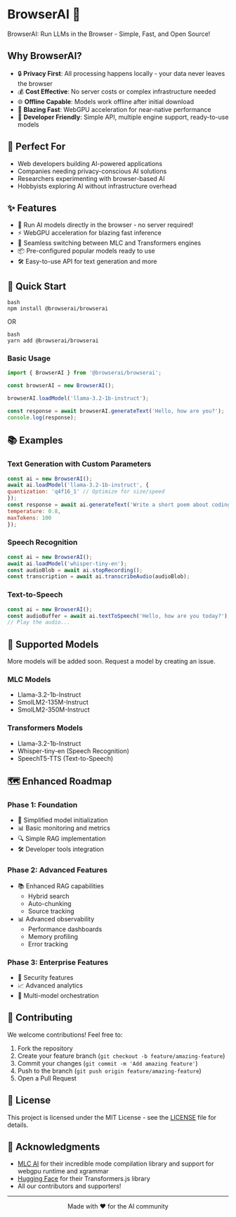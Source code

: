 # BrowserAI 🚀

BrowserAI: Run LLMs in the Browser - Simple, Fast, and Open Source!

## Why BrowserAI?

- 🔒 **Privacy First**: All processing happens locally - your data never leaves the browser
- 💰 **Cost Effective**: No server costs or complex infrastructure needed
- 🌐 **Offline Capable**: Models work offline after initial download
- 🚀 **Blazing Fast**: WebGPU acceleration for near-native performance
- 🎯 **Developer Friendly**: Simple API, multiple engine support, ready-to-use models

## 🎯 Perfect For

- Web developers building AI-powered applications
- Companies needing privacy-conscious AI solutions
- Researchers experimenting with browser-based AI
- Hobbyists exploring AI without infrastructure overhead

## ✨ Features

- 🎯 Run AI models directly in the browser - no server required!
- ⚡ WebGPU acceleration for blazing fast inference
- 🔄 Seamless switching between MLC and Transformers engines
- 📦 Pre-configured popular models ready to use
- 🛠️ Easy-to-use API for text generation and more

## 🚀 Quick Start
```
bash
npm install @browserai/browserai
```

OR 
```
bash
yarn add @browserai/browserai
```

### Basic Usage

```javascript
import { BrowserAI } from '@browserai/browserai';

const browserAI = new BrowserAI();

browserAI.loadModel('llama-3.2-1b-instruct');

const response = await browserAI.generateText('Hello, how are you?');
console.log(response);
```


## 📚 Examples

### Text Generation with Custom Parameters
```javascript
const ai = new BrowserAI();
await ai.loadModel('llama-3.2-1b-instruct', {
quantization: 'q4f16_1' // Optimize for size/speed
});
const response = await ai.generateText('Write a short poem about coding', {
temperature: 0.8,
maxTokens: 100
});
```

### Speech Recognition
```javascript
const ai = new BrowserAI();
await ai.loadModel('whisper-tiny-en');
const audioBlob = await ai.stopRecording();
const transcription = await ai.transcribeAudio(audioBlob);
```

### Text-to-Speech
```javascript
const ai = new BrowserAI();
const audioBuffer = await ai.textToSpeech('Hello, how are you today?');
// Play the audio...
```

## 🔧 Supported Models

More models will be added soon. Request a model by creating an issue.

### MLC Models
- Llama-3.2-1b-Instruct
- SmolLM2-135M-Instruct
- SmolLM2-350M-Instruct

### Transformers Models
- Llama-3.2-1b-Instruct
- Whisper-tiny-en (Speech Recognition)
- SpeechT5-TTS (Text-to-Speech)

## 🗺️ Enhanced Roadmap

### Phase 1: Foundation
- 🎯 Simplified model initialization
- 📊 Basic monitoring and metrics
- 🔍 Simple RAG implementation
- 🛠️ Developer tools integration

### Phase 2: Advanced Features
- 📚 Enhanced RAG capabilities
  - Hybrid search
  - Auto-chunking
  - Source tracking
- 📊 Advanced observability
  - Performance dashboards
  - Memory profiling
  - Error tracking

### Phase 3: Enterprise Features
- 🔐 Security features
- 📈 Advanced analytics
- 🤝 Multi-model orchestration

## 🤝 Contributing

We welcome contributions! Feel free to:

1. Fork the repository
2. Create your feature branch (`git checkout -b feature/amazing-feature`)
3. Commit your changes (`git commit -m 'Add amazing feature'`)
4. Push to the branch (`git push origin feature/amazing-feature`)
5. Open a Pull Request

## 📄 License

This project is licensed under the MIT License - see the [LICENSE](LICENSE) file for details.

## 🙏 Acknowledgments

- [MLC AI](https://mlc.ai/) for their incredible mode compilation library and support for webgpu runtime and xgrammar
- [Hugging Face](https://huggingface.co/) for their Transformers.js library
- All our contributors and supporters!

---

<p align="center">Made with ❤️ for the AI community</p>